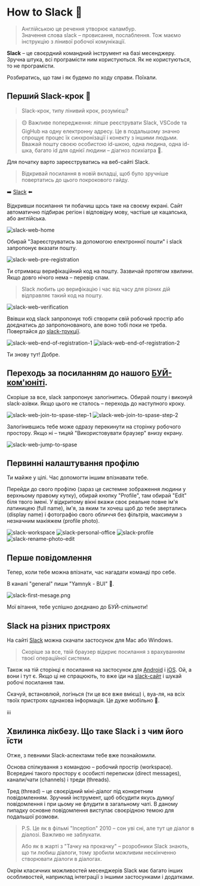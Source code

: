 # How to Slack 🤪

> Англійською це речення утворює каламбур. <br>
> Значення слова slack – провисання, послаблення. Тож маємо інструкцію з лінивої робочої комунікації.

<b>Slack</b> – це своєрдний командний інструмент на базі месенджеру. Зручна штука, всі програмісти ним користуються. Як не користуються, то не програмісти.

Розбиратись, що там і як будемо по ходу справи. Поїхали.

## Перший Slack-крок 🤪

> Slack-крок, типу лінивий крок, розумієш?

> 🟡
> Важливе попередження: ліпше реєструвати Slack, VSCode та GigHub на одну електронну адресу. Це в подальшому значно спрощує процес їх синхронізації і конекту з іншими людьми. Вважай пошту своєю особистою id-шкою, одна людина, одна id-шка, багато id для однієї людини – діагноз психіатра 🤪.

Для початку варто зареєструватись на веб-сайті Slack.

> Відкривай посилання в новій вкладці, щоб було зручніше повертатись до цього покрокового гайду.

➡️ [Slack](https://slack.com/) ⬅️

Відкривши посилання ти побачиш щось таке на своєму екрані. Сайт автоматично підбирає регіон і відповідну мову, частіше це кацапська, або англійська.

![slack-web-home](./img/slack-web-home.jpeg)

Обирай "Зареєструватись за допомогою електронної пошти" і slack запропонує вказати пошту.

![slack-web-pre-registration](./img/slack-web-pre-registration.png)

Ти отримаєш верифікаційний код на пошту. Зазвичай протягом хвилини. Якщо довго нічого нема – перевір спам.

> Slack любить цю верифікацію і час від часу для різних дій відправляє такий код на пошту.

![slack-web-verification](./img/slack-web-verification.jpeg)

Ввівши код slack запропонує тобі створити свій робочий простір або доєднатись до запропонованого, але воно тобі поки не треба. Повертайся до [slack-трукції](#переходь-за-посиланням-до-нашого-буй-комюніті).

![slack-web-end-of-registration-1](./img/slack-web-end-of-registration-1.png)
![slack-web-end-of-registration-2](./img/slack-web-end-of-registration-2.png)

Ти знову тут! Добре.

## Переходь за посиланням до нашого [БУЙ-ком'юніті](https://join.slack.com/t/buoy-studies/shared_invite/zt-1p8hsu1td-0ByZpF1usM0v2t_QyIyzLw).

Скоріше за все, slack запропонує залогінитись. Обирай пошту і виконуй slack-азівки.
Якщо цього не сталось – переходь до наступного кроку.

![slack-web-join-to-spase-step-1](./img/slack-web-join-to-spase-step-1.png)
![slack-web-join-to-spase-step-2](./img/slack-web-join-to-spase-step-2.png)

Залогінившись тебе може одразу перекинути на сторінку робочого простору. Якщо ні – тицяй "Використовувати браузер" внизу екрану.

![slack-web-jump-to-spase](./img/slack-web-jump-to-spase.jpeg)

## Первинні налаштування профілю

Ти майже у цілі. Час допомогти іншим впізнавати тебе.

Перейди до свого профілю (зараз це системне зображення людини у верхньому правому кутку), обирай кнопку "Profile", там обирай "Edit" біля твого імені. У відкритому вікні вкажи своє реальне повне ім'я латиницею (full name), ім'я, за яким ти хочеш щоб до тебе звертались (display name) і фотографію свого обличчя без фільтрів, максимум з незначним макіяжем (profile photo).

![slack-workspace](./img/slack-workspace.jpeg)
![slack-personal-office](./img/slack-personal-office.png)
![slack-profile](./img/slack-profile.jpeg)
![slack-rename-photo-edit](./img/slack-rename-photo-edit.jpeg)

## Перше повідомлення

Тепер, коли тебе можна впізнати, час нагадати команді про себе.

В каналі "general" пиши "Yamnyk - BUI" 🤪.

![slack-first-mesage.png](./img/slack-first-mesage.png)

Мої вітання, тебе успішно доєднано до БУЙ-спільноти!

## Slack на різних пристроях

На сайті [Slack](https://slack.com/downloads) можна скачати застосунок для Mac або Windows.

> Скоріше за все, твій браузер відкриє посилання з врахуванням твоєї операційної системи.

Також на тій сторінці є посилання на застосунок для [Android](https://play.google.com/store/apps/details?id=com.Slack) і [iOS](https://itunes.apple.com/app/slack-app/id618783545?ls=1&mt=8). Ой, а вони і тут є. Якщо ці не спрацюють, то вже іди на [slack-сайт](https://slack.com/downloads) і шукай робочі посилання там.

Скачуй, встановлюй, логінься (ти це все вже вмієш) і, вуа-ля, на всіх твоїх пристроях однакова інформація. Це дуже мобільно 🤪.

ℹ️ℹ️ℹ️

## <b>Хвилинка лікбезу.</b> Що таке Slack і з чим його їсти

Отже, з певними Slack-аспектами тебе вже познайомили.

Основа спілкування з командою – робочий простір (workspace). Всередині такого простору є особисті переписки (direct messages), канали/чати (channels) і треди (threads).

Тред (thread) – це своєрідний міні-діалог під конкретним повідомленням. Зручний інструмент, щоб обсудити якусь думку/повідомлення і при цьому не флудити в загальному чаті. В даному пипадку основне повідомлення виступає своєрідною темою для подальшої розмови.

> P.S. Це як в фільмі "Inception" 2010 – сон уві сні, але тут це діалог в діалозі. Важливо не заблукати.
>
> Або як в жарті з "Тачку на прокачку" – розробники Slack знають, що ти любиш діалоги, тому зробили можливим нескінченно створювати діалоги в діалогах.

Окрім класичних можливостей месенджерів Slack має багато інших особливостей, наприклад інтеграції з іншими застосунками і додатками.
